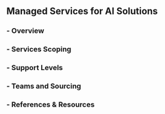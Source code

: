 ## Managed Services for AI Solutions
### - Overview
### - Services Scoping
### - Support Levels
### - Teams and Sourcing
### - References & Resources

